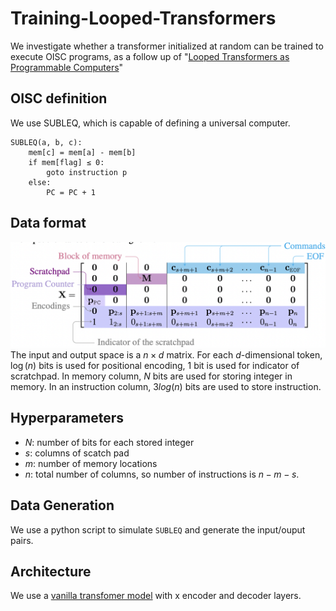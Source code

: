 # Training-Looped-Transformers

We investigate whether a transformer initialized at random can be trained to execute OISC programs, as a follow up of "[Looped Transformers as Programmable Computers](https://arxiv.org/pdf/2301.13196v1.pdf)"

## OISC definition
We use SUBLEQ, which is capable of defining a universal computer. 

    SUBLEQ(a, b, c):
        mem[c] = mem[a] - mem[b]
        if mem[flag] ≤ 0:
            goto instruction p
        else:
            PC = PC + 1

## Data format
![](Input.png)
The input and output space is a $n\times d$ matrix. For each $d$-dimensional token, $\log(n)$ bits is used for positional encoding, $1$ bit is used for indicator of scratchpad. In memory column, $N$ bits are used for storing integer in memory. In an instruction column, $3log(n)$ bits are used to store instruction. 
## Hyperparameters
* $N$: number of bits for each stored integer
* $s$: columns of scatch pad
* $m$: number of memory locations
* $n$: total number of columns, so number of instructions is $n-m-s$. 
## Data Generation
We use a python script to simulate `SUBLEQ` and generate the input/ouput pairs. 
## Architecture
We use a [vanilla transfomer model](https://pytorch.org/docs/stable/generated/torch.nn.Transformer.html) with x encoder and decoder layers. 
